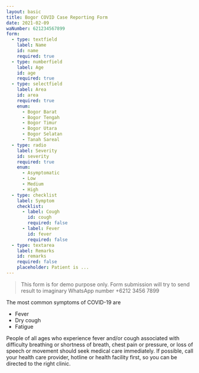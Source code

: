 ```yaml
---
layout: basic
title: Bogor COVID Case Reporting Form
date: 2021-02-09
waNumber: 621234567899
form:
  - type: textfield
    label: Name
    id: name
    required: true
  - type: numberfield
    label: Age
    id: age
    required: true
  - type: selectfield
    label: Area
    id: area
    required: true
    enum:
      - Bogor Barat
      - Bogor Tengah
      - Bogor Timur
      - Bogor Utara
      - Bogor Selatan
      - Tanah Sareal
  - type: radio
    label: Severity
    id: severity
    required: true
    enum:
      - Asymptomatic
      - Low
      - Medium
      - High
  - type: checklist
    label: Symptom
    checklist:
      - label: Cough
        id: cough
        required: false
      - label: Fever
        id: fever
        required: false
  - type: textarea
    label: Remarks
    id: remarks
    required: false
    placeholder: Patient is ...
---
```


> This form is for demo purpose only.
> Form submission will try to send result to imaginary WhatsApp number +6212 3456 7899

The most common symptoms of COVID-19 are

- Fever
- Dry cough
- Fatigue

People of all ages who experience fever and/or cough associated with difficulty breathing or shortness of breath, chest pain or pressure, or loss of speech or movement should seek medical care immediately. If possible, call your health care provider, hotline or health facility first, so you can be directed to the right clinic.
